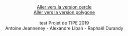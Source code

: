 <center>
<br>
<br>
<a href="https://walfal.github.io/pong/pongCercle.html"> Aller vers la version cercle </a>
<br>
<a href="https://walfal.github.io/pong/pongPolygone.html"> Aller vers la version polygone </a>
<br><br>
  test
Projet de TIPE 2019
<br>
Antoine Jeanneney - Alexandre Liban - Raphaël Durandy
</center>

